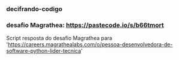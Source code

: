 ### decifrando-codigo
### desafio Magrathea: https://pastecode.io/s/b66tmort
Script resposta do desafio Magrathea para 'https://careers.magrathealabs.com/o/pessoa-desenvolvedora-de-software-python-lider-tecnica'

